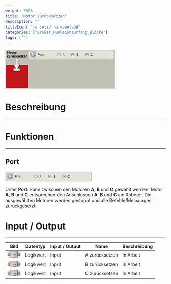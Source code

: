 ```yaml
---
weight: 3005
title: "Motor zurücksetzen"
description: ""
titleIcon: "fa-solid fa-download"
categories: ["Großer_Funktionsumfang_Blöcke"]
tags: [""]
---
```


![Block.png](/images/nxt-images/Kapitel%206%20Gro%C3%9Fer%20Funktionsumfang/6.6%20Motor%20zur%C3%BCcksetzen/Block.png)

# Beschreibung
---

# Funktionen
---

## Port

![Port.png](/images/nxt-images/Kapitel%206%20Gro%C3%9Fer%20Funktionsumfang/6.6%20Motor%20zur%C3%BCcksetzen/Port.png)

Unter **Port:** kann zwischen den Motoren **A**, **B** und **C** gewählt werden. Motor **A**, **B** und **C** entsprechen den Anschlüssen **A**, **B** und **C** am Roboter. Die ausgewählten Motoren werden gestoppt und alle Befehle/Messungen zurückgesetzt.

# Input / Output
---

| Bild                                                                                         | Datentyp    | Input / Output | Name     |Beschreibung|
| -------------------------------------------------------------------------------------------- | ------------| ------------ |----------|------------|
| ![Input1.png](/images/nxt-images/Kapitel%206%20Gro%C3%9Fer%20Funktionsumfang/6.6%20Motor%20zur%C3%BCcksetzen/Input1.png)  | Logikwert      | Input  | A zurücksetzen | In Arbeit 
| ![Input1.png](/images/nxt-images/Kapitel%206%20Gro%C3%9Fer%20Funktionsumfang/6.6%20Motor%20zur%C3%BCcksetzen/Input1.png)  | Logikwert      | Input  | B zurücksetzen | In Arbeit
| ![Input1.png](/images/nxt-images/Kapitel%206%20Gro%C3%9Fer%20Funktionsumfang/6.6%20Motor%20zur%C3%BCcksetzen/Input1.png)  | Logikwert      | Input  | C zurücksetzen | In Arbeit
